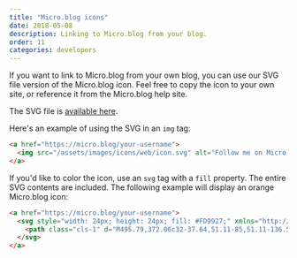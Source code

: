 ```yaml
---
title: "Micro.blog icons"
date: 2018-05-08
description: Linking to Micro.blog from your blog.
order: 11
categories: developers
---
```

If you want to link to Micro.blog from your own blog, you can use our SVG file version of the Micro.blog icon. Feel free to copy the icon to your own site, or reference it from the Micro.blog help site.

The SVG file is [available here](/assets/images/icons/web/icon.svg).

Here's an example of using the SVG in an `img` tag:

```html
<a href="https://micro.blog/your-username">
  <img src="/assets/images/icons/web/icon.svg" alt="Follow me on Micro.blog" width="24" height="24">
</a>
```

If you'd like to color the icon, use an `svg` tag with a `fill` property. The entire SVG contents are included. The following example will display an orange Micro.blog icon:

```html
<a href="https://micro.blog/your-username">
  <svg style="width: 24px; height: 24px; fill: #FD9927;" xmlns="http://www.w3.org/2000/svg" viewBox="0 0 482.79 486.16">
    <path class="cls-1" d="M495.79,372.06c32-37.64,51.11-85,51.11-136.5C546.9,113,438.82,13.72,305.5,13.72S64.1,113,64.1,235.56,172.18,457.4,305.5,457.4a259.65,259.65,0,0,0,86.2-14.58,7.78,7.78,0,0,1,8.81,2.77c20.17,27.23,51.67,46.38,86.7,54.17a4.79,4.79,0,0,0,4.74-7.65,94.37,94.37,0,0,1,4-120.11ZM420,209.48l-62.17,47.19,22.56,74.72a7.06,7.06,0,0,1-10.79,7.84L305.5,294.68l-64.09,44.55a7.06,7.06,0,0,1-10.79-7.84l22.56-74.72L191,209.48a7.06,7.06,0,0,1,4.12-12.68l78-1.63,25.67-73.71a7.06,7.06,0,0,1,13.33,0l25.67,73.71,78,1.63A7.06,7.06,0,0,1,420,209.48Z" transform="translate(-64.1 -13.72)" />
  </svg>
</a>
```
